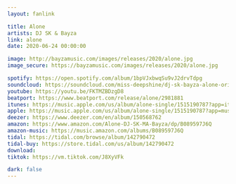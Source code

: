 ```yaml
---
layout: fanlink

title: Alone
artists: DJ SK & Bayza
link: alone
date: 2020-06-24 00:00:00

image: http://bayzamusic.com/images/releases/2020/alone.jpg
image_secure: https://bayzamusic.com/images/releases/2020/alone.jpg

spotify: https://open.spotify.com/album/1bpVJxbwqSu9vJ2drvTdpg
soundcloud: https://soundcloud.com/miss-deepshine/dj-sk-bayza-alone-original-mix
youtube: https://youtu.be/FKTMZBDzgD8
beatport: https://www.beatport.com/release/alone/2981881
itunes: https://music.apple.com/us/album/alone-single/1515190787?app=itunes&ls=1
apple: https://music.apple.com/us/album/alone-single/1515190787?app=music&ls=1
deezer: https://www.deezer.com/en/album/150568762
amazon: https://www.amazon.com/Alone-DJ-SK-MA-Bayza/dp/B089597J6Q
amazon-music: https://music.amazon.com/albums/B089597J6Q
tidal: https://tidal.com/browse/album/142790472
tidal-buy: https://store.tidal.com/us/album/142790472
download: 
tiktok: https://vm.tiktok.com/J8XyVFk

dark: false
---
```

